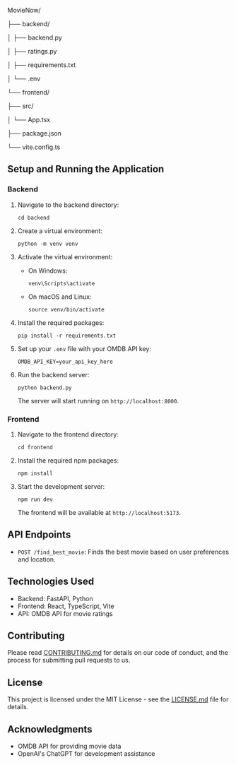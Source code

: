 MovieNow/

├── backend/

│ ├── backend.py

│ ├── ratings.py

│ ├── requirements.txt

│ └── .env

└── frontend/

├── src/

│ └── App.tsx

├── package.json

└── vite.config.ts

## Setup and Running the Application

### Backend

1. Navigate to the backend directory:
   ```
   cd backend
   ```

2. Create a virtual environment:
   ```
   python -m venv venv
   ```

3. Activate the virtual environment:
   - On Windows:
     ```
     venv\Scripts\activate
     ```
   - On macOS and Linux:
     ```
     source venv/bin/activate
     ```

4. Install the required packages:
   ```
   pip install -r requirements.txt
   ```

5. Set up your `.env` file with your OMDB API key:
   ```
   OMDB_API_KEY=your_api_key_here
   ```

6. Run the backend server:
   ```
   python backend.py
   ```

   The server will start running on `http://localhost:8000`.

### Frontend

1. Navigate to the frontend directory:
   ```
   cd frontend
   ```

2. Install the required npm packages:
   ```
   npm install
   ```

3. Start the development server:
   ```
   npm run dev
   ```

   The frontend will be available at `http://localhost:5173`.

## API Endpoints

- `POST /find_best_movie`: Finds the best movie based on user preferences and location.

## Technologies Used

- Backend: FastAPI, Python
- Frontend: React, TypeScript, Vite
- API: OMDB API for movie ratings

## Contributing

Please read [CONTRIBUTING.md](CONTRIBUTING.md) for details on our code of conduct, and the process for submitting pull requests to us.

## License

This project is licensed under the MIT License - see the [LICENSE.md](LICENSE.md) file for details.

## Acknowledgments

- OMDB API for providing movie data
- OpenAI's ChatGPT for development assistance
